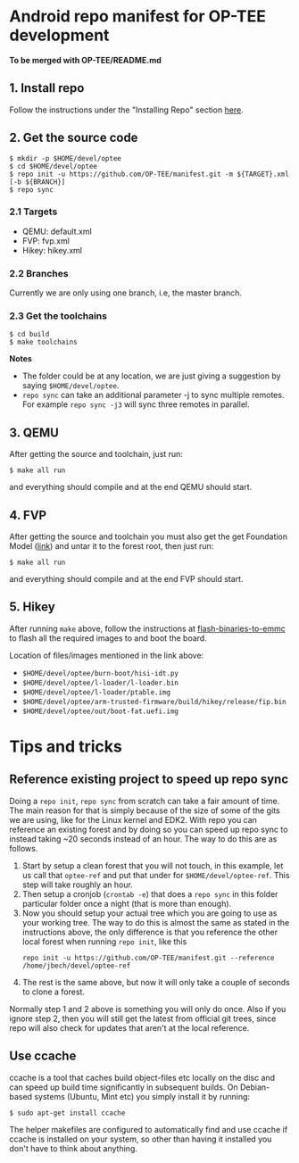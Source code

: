 # Android repo manifest for OP-TEE development
**To be merged with OP-TEE/README.md**

## 1. Install repo
Follow the instructions under the "Installing Repo" section
[here](https://source.android.com/source/downloading.html).

## 2. Get the source code
```
$ mkdir -p $HOME/devel/optee
$ cd $HOME/devel/optee
$ repo init -u https://github.com/OP-TEE/manifest.git -m ${TARGET}.xml [-b ${BRANCH}]
$ repo sync
```

### 2.1 Targets
* QEMU: default.xml
* FVP: fvp.xml
* Hikey: hikey.xml

### 2.2 Branches
Currently we are only using one branch, i.e, the master branch.

### 2.3 Get the toolchains
```
$ cd build
$ make toolchains
```

**Notes**<br>
* The folder could be at any location, we are just giving a suggestion by
  saying `$HOME/devel/optee`.
* `repo sync` can take an additional parameter -j to sync multiple remotes. For
   example `repo sync -j3` will sync three remotes in parallel.

## 3. QEMU
After getting the source and toolchain, just run:
```
$ make all run
```
and everything should compile and at the end QEMU should start.

## 4. FVP
After getting the source and toolchain you must also get the get Foundation
Model
([link](http://www.arm.com/products/tools/models/fast-models/foundation-model.php))
and untar it to the forest root, then just run:
```
$ make all run
```
and everything should compile and at the end FVP should start.

## 5. Hikey
After running `make` above, follow the instructions at
[flash-binaries-to-emmc](https://github.com/96boards/documentation/wiki/HiKeyUEFI#flash-binaries-to-emmc-)
to flash all the required images to and boot the board.

Location of files/images mentioned in the link above:
* ```$HOME/devel/optee/burn-boot/hisi-idt.py```
* ```$HOME/devel/optee/l-loader/l-loader.bin```
* ```$HOME/devel/optee/l-loader/ptable.img```
* ```$HOME/devel/optee/arm-trusted-firmware/build/hikey/release/fip.bin```
* ```$HOME/devel/optee/out/boot-fat.uefi.img```

# Tips and tricks
## Reference existing project to speed up repo sync
Doing a `repo init`, `repo sync` from scratch can take a fair amount of time.
The main reason for that is simply because of the size of some of the gits we
are using, like for the Linux kernel and EDK2. With repo you can reference an
existing forest and by doing so you can speed up repo sync to instead taking ~20
seconds instead of an hour. The way to do this are as follows.

1. Start by setup a clean forest that you will not touch, in this example, let
   us call that `optee-ref` and put that under for `$HOME/devel/optee-ref`. This
   step will take roughly an hour.
2. Then setup a cronjob (`crontab -e`) that does a `repo sync` in this folder
   particular folder once a night (that is more than enough).
3. Now you should setup your actual tree which you are going to use as your
   working tree. The way to do this is almost the same as stated in the
   instructions above, the only difference is that you reference the other local
   forest when running `repo init`, like this
   ```
   repo init -u https://github.com/OP-TEE/manifest.git --reference /home/jbech/devel/optee-ref
   ```
4. The rest is the same above, but now it will only take a couple of seconds to
   clone a forest.

Normally step 1 and 2 above is something you will only do once. Also if you
ignore step 2, then you will still get the latest from official git trees, since
repo will also check for updates that aren't at the local reference.

## Use ccache
ccache is a tool that caches build object-files etc locally on the disc and can
speed up build time significantly in subsequent builds. On Debian-based systems
(Ubuntu, Mint etc) you simply install it by running:
```
$ sudo apt-get install ccache
```

The helper makefiles are configured to automatically find and use ccache if
ccache is installed on your system, so other than having it installed you don't
have to think about anything.
